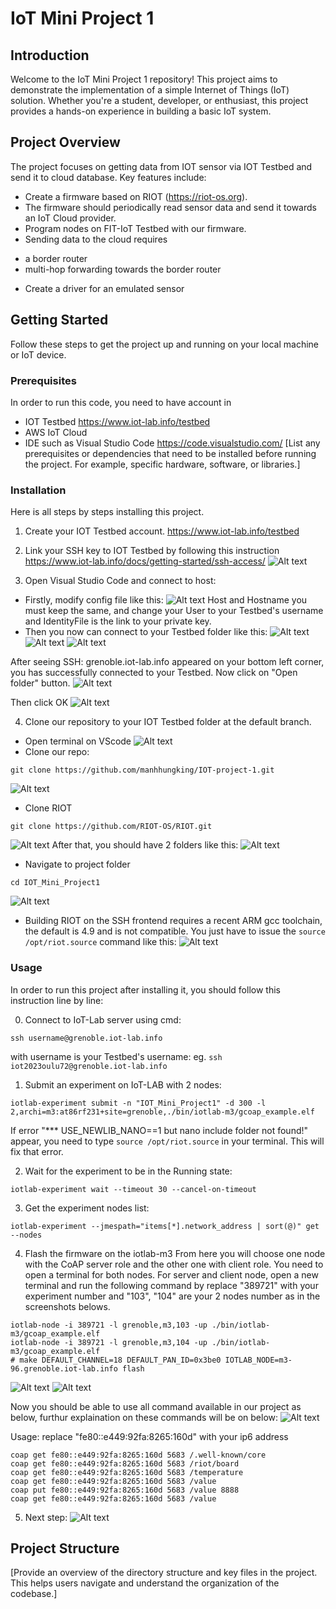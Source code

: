# IoT Mini Project 1

## Introduction

Welcome to the IoT Mini Project 1 repository! This project aims to demonstrate the implementation of a simple Internet of Things (IoT) solution. Whether you're a student, developer, or enthusiast, this project provides a hands-on experience in building a basic IoT system.

## Project Overview

The project focuses on getting data from IOT sensor via IOT Testbed and send it to cloud database. Key features include:
- Create a firmware based on RIOT (https://riot-os.org).
- The firmware should periodically read sensor data and send it towards an IoT Cloud provider.
- Program nodes on FIT-IoT Testbed with our firmware.
- Sending data to the cloud requires
 + a border router
 + multi-hop forwarding towards the border router
- Create a driver for an emulated sensor


## Getting Started

Follow these steps to get the project up and running on your local machine or IoT device.

### Prerequisites

In order to run this code, you need to have account in 
- IOT Testbed https://www.iot-lab.info/testbed
- AWS IoT Cloud
- IDE such as Visual Studio Code https://code.visualstudio.com/ 
[List any prerequisites or dependencies that need to be installed before running the project. For example, specific hardware, software, or libraries.]

### Installation
Here is all steps by steps installing this project.
1. Create your IOT Testbed account. https://www.iot-lab.info/testbed

2. Link your SSH key to IOT Testbed by following this instruction https://www.iot-lab.info/docs/getting-started/ssh-access/
![Alt text](images/image0.png)

3. Open Visual Studio Code and connect to host:
- Firstly, modify config file like this:
![Alt text](images/image1.png)
Host and Hostname you must keep the same, and change your User to your Testbed's username and IdentityFile is the link to your private key.
- Then you now can connect to your Testbed folder like this:
![Alt text](images/image.png)
![Alt text](images/image-1.png)
![Alt text](images/image-2.png)

After seeing SSH: grenoble.iot-lab.info appeared on your bottom left corner, you has successfully connected to your Testbed.
Now click on "Open folder" button. 
![Alt text](images/image-3.png)

Then click OK
![Alt text](images/image-4.png)

4. Clone our repository to your IOT Testbed folder at the default branch.
- Open terminal on VScode
![Alt text](images/image-11.png)
- Clone our repo:
```shell
git clone https://github.com/manhhungking/IOT-project-1.git
```
![Alt text](images/image-12.png)
- Clone RIOT
```shell
git clone https://github.com/RIOT-OS/RIOT.git
```
![Alt text](images/image-13.png)
After that, you should have 2 folders like this:
![Alt text](images/image-14.png)
- Navigate to project folder
```shell
cd IOT_Mini_Project1
```
![Alt text](images/image-15.png)
- Building RIOT on the SSH frontend requires a recent ARM gcc toolchain, the default is 4.9 and is not compatible. You just have to issue the ```source /opt/riot.source``` command like this:
![Alt text](images/image-16.png)
 
### Usage

In order to run this project after installing it, you should follow this instruction line by line: 

0. Connect to IoT-Lab server using cmd:
```shell
ssh username@grenoble.iot-lab.info
``` 
with username is your Testbed's username: eg. ```ssh iot2023oulu72@grenoble.iot-lab.info```
1. Submit an experiment on IoT-LAB with 2 nodes:
```shell
iotlab-experiment submit -n "IOT_Mini_Project1" -d 300 -l 2,archi=m3:at86rf231+site=grenoble,./bin/iotlab-m3/gcoap_example.elf
```

If error "*** USE_NEWLIB_NANO==1 but nano include folder not found!" appear, you need to type ```source /opt/riot.source``` in your terminal. This will fix that error.

2. Wait for the experiment to be in the Running state:
```shell 
iotlab-experiment wait --timeout 30 --cancel-on-timeout
```
3. Get the experiment nodes list:
```shell
iotlab-experiment --jmespath="items[*].network_address | sort(@)" get --nodes
```
4. Flash the firmware on the iotlab-m3
From here you will choose one node with the CoAP server role and the other one with client role. You need to open a terminal for both nodes. For server and client node, open a new terminal and run the following command by replace "389721" with your experiment number and "103", "104" are your 2 nodes number as in the screenshots belows.
```shell
iotlab-node -i 389721 -l grenoble,m3,103 -up ./bin/iotlab-m3/gcoap_example.elf
iotlab-node -i 389721 -l grenoble,m3,104 -up ./bin/iotlab-m3/gcoap_example.elf
# make DEFAULT_CHANNEL=18 DEFAULT_PAN_ID=0x3be0 IOTLAB_NODE=m3-96.grenoble.iot-lab.info flash
```
![Alt text](images/image-6.png)
![Alt text](images/image-7.png)
<!-- ```shell
make BOARD=iotlab-m3 IOTLAB_NODE=auto flash
``` -->
Now you should be able to use all command available in our project as below, furthur explaination on these commands will be on below:
![Alt text](images/image-10.png)

Usage: replace "fe80::e449:92fa:8265:160d" with your ip6 address
```shell
coap get fe80::e449:92fa:8265:160d 5683 /.well-known/core
coap get fe80::e449:92fa:8265:160d 5683 /riot/board
coap get fe80::e449:92fa:8265:160d 5683 /temperature
coap get fe80::e449:92fa:8265:160d 5683 /value
coap put fe80::e449:92fa:8265:160d 5683 /value 8888
coap get fe80::e449:92fa:8265:160d 5683 /value
```
5. Next step:
![Alt text](images/image-5.png)

## Project Structure

[Provide an overview of the directory structure and key files in the project. This helps users navigate and understand the organization of the codebase.]
